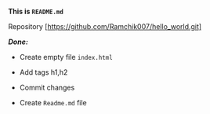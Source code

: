 **This is `README.md`**

Repository [https://github.com/Ramchik007/hello_world.git]

***Done:***
- Create empty file `index.html`
* Add tags h1,h2
+ Commit changes
- Create `Readme.md` file 
